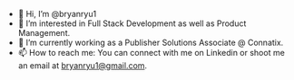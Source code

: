 - 👋  Hi, I’m @bryanryu1
- 👀  I’m interested in Full Stack Development as well as Product Management.
- 🌱  I’m currently working as a Publisher Solutions Associate @ Connatix.
- 📫  How to reach me: You can connect with me on Linkedin or shoot me an email at bryanryu1@gmail.com.

<!---
bryanryu1/bryanryu1 is a ✨ special ✨ repository because its `README.md` (this file) appears on your GitHub profile.
You can click the Preview link to take a look at your changes.
--->
